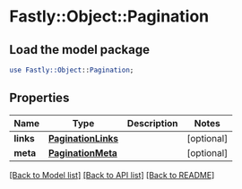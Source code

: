 # Fastly::Object::Pagination

## Load the model package
```perl
use Fastly::Object::Pagination;
```

## Properties
Name | Type | Description | Notes
------------ | ------------- | ------------- | -------------
**links** | [**PaginationLinks**](PaginationLinks.md) |  | [optional] 
**meta** | [**PaginationMeta**](PaginationMeta.md) |  | [optional] 

[[Back to Model list]](../README.md#documentation-for-models) [[Back to API list]](../README.md#documentation-for-api-endpoints) [[Back to README]](../README.md)


